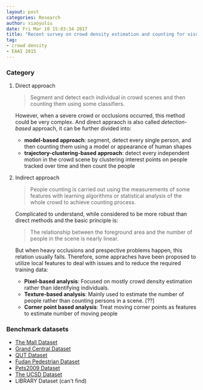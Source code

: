 ```yaml
---
layout: post
categories: Research
author: xiaoyuliu
date: Fri Mar 10 15:03:34 2017
title: "Recent survey on crowd density estimation and counting for visual surveillanc - Notes"
tag:
- crowd density
- EAAI 2015
---
```


### Category

1. Direct approach
    
    > Segment and detect each individual in crowd scenes and then counting them using some classifiers.
    
    However, when a severe crowd or occlusions occurred, this method could be very complex. And direct appraoch is also called *detection-based* approach, it can be further divided into:

    - **model-based approach**: segment, detect every single person, and then counting them using a model or appearance of human shapes
    - **trajectory-clustering-based approach**: detect every independent motion in the crowd scene by clustering interest points on people tracked over time and then count the people


2. Indirect approach
    
    > People counting is carried out using the measurements of some features with learning algorithms or statistical analysis of the whole crowd to achieve counting process.
    
    Complicated to understand, while considered to be more robust than direct methods and the basic principle is:

    > The relationship between the foreground area and the number of people in the scene is nearly linear.

    But when heavy occlusions and prespective problems happen, this relation usually fails. Therefore, some appraches have been proposed to utilize local features to deal with issues and to reduce the required training data:

    - **Pixel-based analysis**: Focused on mostly crowd density estimation rather than identifying individuals.
    - **Texture-based analysis**: Mainly used to estimate the number of people rather than counting persons in a scene. [??]
    - **Corner point based analysis**: Treat moving corner points as features to estimate number of moving people

### Benchmark datasets

- [The Mall Dataset](http://personal.ie.cuhk.edu.hk/~ccloy/downloads_mall_dataset.html)
- [Grand Central Dataset](http://www.ee.cuhk.edu.hk/~xgwang/grandcentral.html)
- [QUT Dataset](https://wiki.qut.edu.au/display/cyphy/Datasets)
- [Fudan Pedestrian Dataset](https://www.cis.upenn.edu/~jshi/ped_html/)
- [Pets2009 Dataset](http://www.cvg.reading.ac.uk/PETS2009/a.html)
- [The UCSD Dataset](http://www.svcl.ucsd.edu/projects/peoplecnt/)
- LIBRARY Dataset (can't find)

